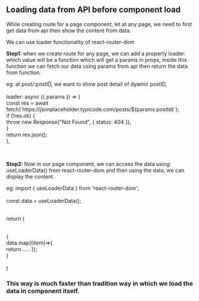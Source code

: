 <h2>Loading data from API before component load</h2>

<p>While creating route for a page component, let at any page, we need to first get data from api then show the content from data.</p>
<p>We can use loader functionality of react-router-dom</p>
<p><strong>Step1:  </strong>when we create route for any page, we can add a property loader: which value will be a function which will get a params in props, inside this function we can fetch our data using params from api then return the data from function.</p>
<p>
eg:
at post/:postID, we want to show post detail of dyamic postID,<br/><br/>
 loader: async ({ params }) => {<br/>
          const res = await fetch(`https://jsonplaceholder.typicode.com/posts/${params.postId}`);<br/>
          if (!res.ok) {<br/>
            throw new Response("Not Found", { status: 404 });<br/>
          }<br/>
          return res.json();<br/>
        },<br/>
</p>
<br/>

<p><strong>Step2: </strong>Now in our page component, we can access the data using: useLoaderData() from react-router-dom and then using the data, we can display the content.</p>
<p>
eg: import { useLoaderData } from 'react-router-dom';<br/><br/>
const data = useLoaderData();<br/><br/>

return (<br/>
<div className="content-list"><br/>
  {<br/>
    data.map((item)=>{<br/>
  return .....
});<br/>
}<br/>
</div><br/>
  )
</p>

<h3>This way is much faster than tradition way in which we load the data in component itself.</h3>
